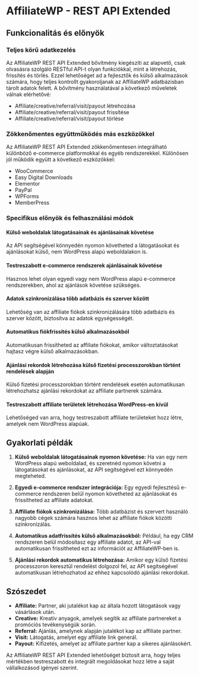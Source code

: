 # AffiliateWP - REST API Extended

## Funkcionalitás és előnyök

### Teljes körű adatkezelés
Az AffiliateWP REST API Extended bővítmény kiegészíti az alapvető, csak olvasásra szolgáló RESTful API-t olyan funkciókkal, mint a létrehozás, frissítés és törlés. Ezzel lehetőséget ad a fejlesztők és külső alkalmazások számára, hogy teljes kontrollt gyakoroljanak az AffiliateWP adatbázisban tárolt adatok felett. A bővítmény használatával a következő műveletek válnak elérhetővé:

- Affiliate/creative/referral/visit/payout létrehozása
- Affiliate/creative/referral/visit/payout frissítése
- Affiliate/creative/referral/visit/payout törlése

### Zökkenőmentes együttműködés más eszközökkel
Az AffiliateWP REST API Extended zökkenőmentesen integrálható különböző e-commerce platformokkal és egyéb rendszerekkel. Különösen jól működik együtt a következő eszközökkel:

- WooCommerce
- Easy Digital Downloads
- Elementor
- PayPal
- WPForms
- MemberPress

### Specifikus előnyök és felhasználási módok

#### Külső weboldalak látogatásainak és ajánlásainak követése
Az API segítségével könnyedén nyomon követheted a látogatásokat és ajánlásokat külső, nem WordPress alapú weboldalakon is.

#### Testreszabott e-commerce rendszerek ajánlásainak követése
Hasznos lehet olyan egyedi vagy nem WordPress alapú e-commerce rendszerekben, ahol az ajánlások követése szükséges.

#### Adatok szinkronizálása több adatbázis és szerver között
Lehetőség van az affiliate fiókok szinkronizálására több adatbázis és szerver között, biztosítva az adatok egységességét.

#### Automatikus fiókfrissítés külső alkalmazásokból
Automatikusan frissítheted az affiliate fiókokat, amikor változtatásokat hajtasz végre külső alkalmazásokban.

#### Ajánlási rekordok létrehozása külső fizetési processzorokban történt rendelések alapján
Külső fizetési processzorokban történt rendelések esetén automatikusan létrehozhatsz ajánlási rekordokat az affiliate partnerek számára.

#### Testreszabott affiliate területek létrehozása WordPress-en kívül
Lehetőséged van arra, hogy testreszabott affiliate területeket hozz létre, amelyek nem WordPress alapúak.

## Gyakorlati példák

1. **Külső weboldalak látogatásainak nyomon követése:** Ha van egy nem WordPress alapú weboldalad, és szeretnéd nyomon követni a látogatásokat és ajánlásokat, az API segítségével ezt könnyedén megteheted.
   
2. **Egyedi e-commerce rendszer integrációja:** Egy egyedi fejlesztésű e-commerce rendszeren belül nyomon követheted az ajánlásokat és frissítheted az affiliate adatokat.

3. **Affiliate fiókok szinkronizálása:** Több adatbázist és szervert használó nagyobb cégek számára hasznos lehet az affiliate fiókok közötti szinkronizálás.

4. **Automatikus adatfrissítés külső alkalmazásokból:** Például, ha egy CRM rendszeren belül módosítasz egy affiliate adatot, az API-val automatikusan frissítheted ezt az információt az AffiliateWP-ben is.

5. **Ajánlási rekordok automatikus létrehozása:** Amikor egy külső fizetési processzoron keresztül rendelést dolgozol fel, az API segítségével automatikusan létrehozhatod az ehhez kapcsolódó ajánlási rekordokat.

## Szószedet

- **Affiliate:** Partner, aki jutalékot kap az általa hozott látogatások vagy vásárlások után.
- **Creative:** Kreatív anyagok, amelyek segítik az affiliate partnereket a promóciós tevékenységük során.
- **Referral:** Ajánlás, amelynek alapján jutalékot kap az affiliate partner.
- **Visit:** Látogatás, amelyet egy affiliate link generál.
- **Payout:** Kifizetés, amelyet az affiliate partner kap a sikeres ajánlásokért.

Az AffiliateWP REST API Extended lehetőséget biztosít arra, hogy teljes mértékben testreszabott és integrált megoldásokat hozz létre a saját vállalkozásod igényei szerint.